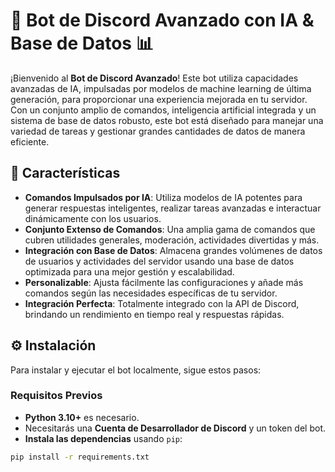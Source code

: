 # 🤖 Bot de Discord Avanzado con IA & Base de Datos 📊

¡Bienvenido al **Bot de Discord Avanzado**! Este bot utiliza capacidades avanzadas de IA, impulsadas por modelos de machine learning de última generación, para proporcionar una experiencia mejorada en tu servidor. Con un conjunto amplio de comandos, inteligencia artificial integrada y un sistema de base de datos robusto, este bot está diseñado para manejar una variedad de tareas y gestionar grandes cantidades de datos de manera eficiente.

## 🌟 Características

- **Comandos Impulsados por IA**: Utiliza modelos de IA potentes para generar respuestas inteligentes, realizar tareas avanzadas e interactuar dinámicamente con los usuarios.
- **Conjunto Extenso de Comandos**: Una amplia gama de comandos que cubren utilidades generales, moderación, actividades divertidas y más.
- **Integración con Base de Datos**: Almacena grandes volúmenes de datos de usuarios y actividades del servidor usando una base de datos optimizada para una mejor gestión y escalabilidad.
- **Personalizable**: Ajusta fácilmente las configuraciones y añade más comandos según las necesidades específicas de tu servidor.
- **Integración Perfecta**: Totalmente integrado con la API de Discord, brindando un rendimiento en tiempo real y respuestas rápidas.

## ⚙️ Instalación

Para instalar y ejecutar el bot localmente, sigue estos pasos:

### Requisitos Previos

- **Python 3.10+** es necesario.
- Necesitarás una **Cuenta de Desarrollador de Discord** y un token del bot.
- **Instala las dependencias** usando `pip`:

```bash
pip install -r requirements.txt
```
